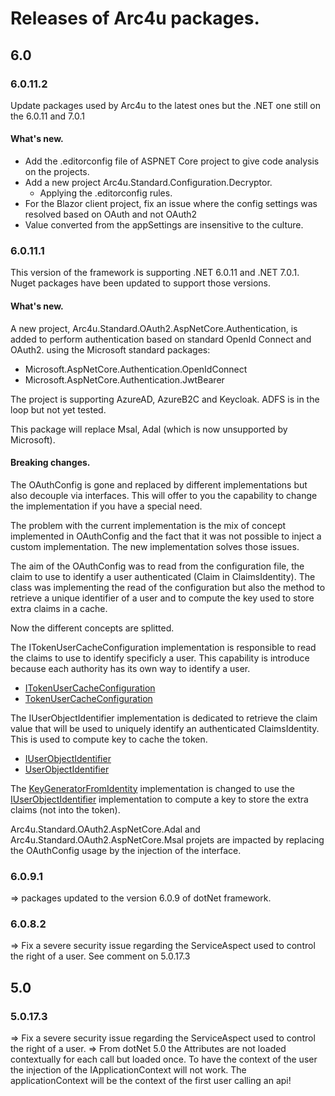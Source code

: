 # Releases of Arc4u packages.


## 6.0

### 6.0.11.2
Update packages used by Arc4u to the latest ones but the .NET one still on the 6.0.11 and 7.0.1

#### What's new.
- Add the .editorconfig file of ASPNET Core project to give code analysis on the projects.
- Add a new project Arc4u.Standard.Configuration.Decryptor.
  - Applying the .editorconfig rules.
- For the Blazor client project, fix an issue where the config settings was resolved based on OAuth and not OAuth2
- Value converted from the appSettings are insensitive to the culture.

### 6.0.11.1

This version of the framework is supporting .NET 6.0.11 and .NET 7.0.1.
Nuget packages have been updated to support those versions.

#### What's new.

A new project, Arc4u.Standard.OAuth2.AspNetCore.Authentication, is added to perform authentication based on standard OpenId Connect and OAuth2.
using the Microsoft standard packages:
- Microsoft.AspNetCore.Authentication.OpenIdConnect
- Microsoft.AspNetCore.Authentication.JwtBearer
 
 The project is supporting AzureAD, AzureB2C and Keycloak.
 ADFS is in the loop but not yet tested.

 This package will replace Msal, Adal (which is now unsupported by Microsoft).

 #### Breaking changes.

 The OAuthConfig is gone and replaced by different implementations but also decouple via interfaces. This will offer to you the capability to change the implementation if you have a special need.

The problem with the current implementation is the mix of concept implemented in OAuthConfig and the fact that it was not possible to inject a custom implementation. The new implementation solves those issues.

The aim of the OAuthConfig was to read from the configuration file, the claim to use to identify a user authenticated (Claim in ClaimsIdentity).
The class was implementing the read of the configuration but also the method to retrieve a unique identifier of a user and to compute the key used to store extra claims in a cache.

Now the different concepts are splitted.

The ITokenUserCacheConfiguration implementation is responsible to read the claims to use to identify specificly a user. This capability is introduce because each authority has its own way to identify a user.
- [ITokenUserCacheConfiguration](https://github.com/GFlisch/Arc4u/blob/release/6.0.11.1/src/Arc4u.Standard.OAuth2/Configuration/ITokenUserCacheConfiguration.cs)
- [TokenUserCacheConfiguration](https://github.com/GFlisch/Arc4u/blob/release/6.0.11.1/src/Arc4u.Standard.OAuth2/Configuration/TokenUserCacheConfiguration.cs)

The IUserObjectIdentifier implementation is dedicated to retrieve the claim value that will be used to uniquely identify an authenticated ClaimsIdentity. This is used to compute key to cache the token.
- [IUserObjectIdentifier](https://github.com/GFlisch/Arc4u/blob/release/6.0.11.1/src/Arc4u.Standard.OAuth2/Security/IUserObjectIdentifier.cs)
- [UserObjectIdentifier](https://github.com/GFlisch/Arc4u/blob/release/6.0.11.1/src/Arc4u.Standard.OAuth2/Security/UserObjectIdentifier.cs)

The [KeyGeneratorFromIdentity](https://github.com/GFlisch/Arc4u/blob/release/6.0.11.1/src/Arc4u.Standard.OAuth2/Security/Principal/KeyGeneratorFromIdentity.cs) implementation is changed to use the [IUserObjectIdentifier](https://github.com/GFlisch/Arc4u/blob/release/6.0.11.1/src/Arc4u.Standard.OAuth2/Security/IUserObjectIdentifier.cs) implementation to compute a key to store the extra claims (not into the token).

Arc4u.Standard.OAuth2.AspNetCore.Adal and Arc4u.Standard.OAuth2.AspNetCore.Msal projets are impacted by replacing the OAuthConfig usage by the injection of the interface.

### 6.0.9.1
=> packages updated to the version 6.0.9 of dotNet framework.

### 6.0.8.2
=> Fix a severe security issue regarding the ServiceAspect used to control the right of a user. See comment on 5.0.17.3

## 5.0

### 5.0.17.3
=> Fix a severe security issue regarding the ServiceAspect used to control the right of a user.
=> From dotNet 5.0 the Attributes are not loaded contextually for each call but loaded once. To have the context of the user the injection of the IApplicationContext will not work. The applicationContext will be the context of the first user calling an api!
